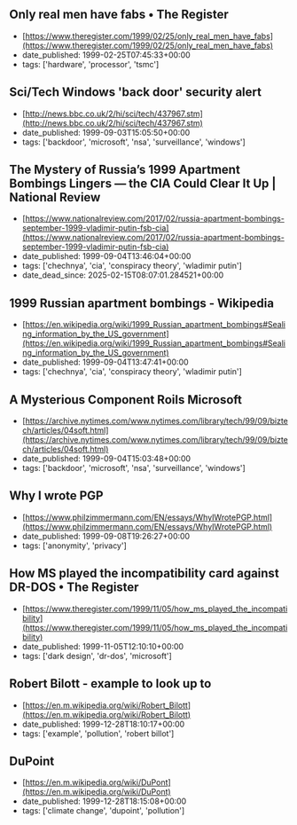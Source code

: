  ## Only real men have fabs • The Register
 - [https://www.theregister.com/1999/02/25/only_real_men_have_fabs](https://www.theregister.com/1999/02/25/only_real_men_have_fabs)
 - date_published: 1999-02-25T07:45:33+00:00
 - tags: ['hardware', 'processor', 'tsmc']

 ## Sci/Tech  Windows 'back door' security alert
 - [http://news.bbc.co.uk/2/hi/sci/tech/437967.stm](http://news.bbc.co.uk/2/hi/sci/tech/437967.stm)
 - date_published: 1999-09-03T15:05:50+00:00
 - tags: ['backdoor', 'microsoft', 'nsa', 'surveillance', 'windows']

 ## The Mystery of Russia’s 1999 Apartment Bombings Lingers — the CIA Could Clear It Up | National Review
 - [https://www.nationalreview.com/2017/02/russia-apartment-bombings-september-1999-vladimir-putin-fsb-cia](https://www.nationalreview.com/2017/02/russia-apartment-bombings-september-1999-vladimir-putin-fsb-cia)
 - date_published: 1999-09-04T13:46:04+00:00
 - tags: ['chechnya', 'cia', 'conspiracy theory', 'wladimir putin']
 - date_dead_since: 2025-02-15T08:07:01.284521+00:00

 ## 1999 Russian apartment bombings - Wikipedia
 - [https://en.wikipedia.org/wiki/1999_Russian_apartment_bombings#Sealing_information_by_the_US_government](https://en.wikipedia.org/wiki/1999_Russian_apartment_bombings#Sealing_information_by_the_US_government)
 - date_published: 1999-09-04T13:47:41+00:00
 - tags: ['chechnya', 'cia', 'conspiracy theory', 'wladimir putin']

 ## A Mysterious Component Roils Microsoft
 - [https://archive.nytimes.com/www.nytimes.com/library/tech/99/09/biztech/articles/04soft.html](https://archive.nytimes.com/www.nytimes.com/library/tech/99/09/biztech/articles/04soft.html)
 - date_published: 1999-09-04T15:03:48+00:00
 - tags: ['backdoor', 'microsoft', 'nsa', 'surveillance', 'windows']

 ## Why I wrote PGP
 - [https://www.philzimmermann.com/EN/essays/WhyIWrotePGP.html](https://www.philzimmermann.com/EN/essays/WhyIWrotePGP.html)
 - date_published: 1999-09-08T19:26:27+00:00
 - tags: ['anonymity', 'privacy']

 ## How MS played the incompatibility card against DR-DOS • The Register
 - [https://www.theregister.com/1999/11/05/how_ms_played_the_incompatibility](https://www.theregister.com/1999/11/05/how_ms_played_the_incompatibility)
 - date_published: 1999-11-05T12:10:10+00:00
 - tags: ['dark design', 'dr-dos', 'microsoft']

 ## Robert Bilott - example to look up to
 - [https://en.m.wikipedia.org/wiki/Robert_Bilott](https://en.m.wikipedia.org/wiki/Robert_Bilott)
 - date_published: 1999-12-28T18:10:17+00:00
 - tags: ['example', 'pollution', 'robert billot']

 ## DuPoint
 - [https://en.m.wikipedia.org/wiki/DuPont](https://en.m.wikipedia.org/wiki/DuPont)
 - date_published: 1999-12-28T18:15:08+00:00
 - tags: ['climate change', 'dupoint', 'pollution']

